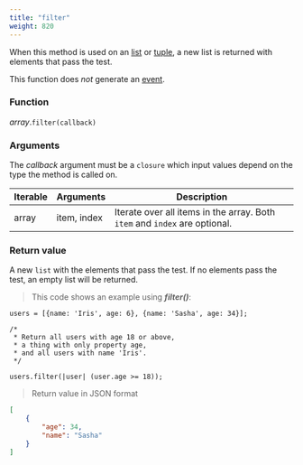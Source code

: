 ```yaml
---
title: "filter"
weight: 820
---
```


When this method is used on an [list](..) or [tuple](../../tuple), a new list is returned with elements that pass the test.

This function does *not* generate an [event](../../../events).

### Function

*array*.`filter(callback)`

### Arguments

The *callback* argument must be a `closure` which input values depend on the type the method is called on.

Iterable | Arguments   | Description
-------- | ----------- | -----------
array    | item, index | Iterate over all items in the array. Both `item` and `index` are optional.

### Return value

A new `list` with the elements that pass the test.
If no elements pass the test, an empty list will be returned.

> This code shows an example using ***filter()***:

```thingsdb,json_response
users = [{name: 'Iris', age: 6}, {name: 'Sasha', age: 34}];

/*
 * Return all users with age 18 or above,
 * a thing with only property age,
 * and all users with name 'Iris'.
 */

users.filter(|user| (user.age >= 18));
```

> Return value in JSON format

```json
[
    {
        "age": 34,
        "name": "Sasha"
    }
]
```
